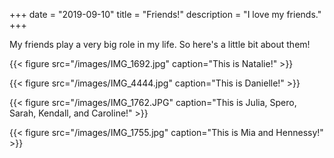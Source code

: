 +++ 
date = "2019-09-10"
title = "Friends!"
description = "I love my friends."
+++

My friends play a very big role in my life. 
So here's a little bit about them!


{{< figure src="/images/IMG_1692.jpg" caption="This is Natalie!" >}}

{{< figure src="/images/IMG_4444.jpg" caption="This is Danielle!" >}}

{{< figure src="/images/IMG_1762.JPG" caption="This is Julia, Spero, Sarah, Kendall, and Caroline!" >}}

{{< figure src="/images/IMG_1755.jpg" caption="This is Mia and Hennessy!" >}}

